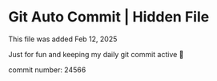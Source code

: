 # Git Auto Commit | Hidden File

This file was added Feb 12, 2025

Just for fun and keeping my daily git commit active 🤪

commit number: 24566
